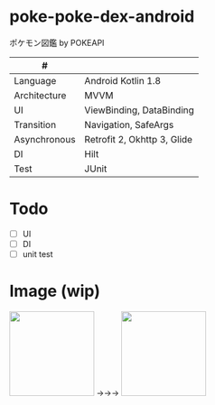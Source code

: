 # poke-poke-dex-android
ポケモン図鑑 by POKEAPI 

| # | |
| ---- |--------------------------|
| Language| Android Kotlin 1.8 |
| Architecture | MVVM |
| UI | ViewBinding, DataBinding |
| Transition | Navigation, SafeArgs |
| Asynchronous | Retrofit 2, Okhttp 3, Glide |
| DI | Hilt |
| Test | JUnit |

# Todo
- [ ] UI
- [ ] DI
- [ ] unit test

# Image (wip)
<img width=150 src="https://github.com/kuskyst/poke-poke-dex-android/assets/126965999/f5a9faa3-3ed9-4826-b8b8-6c81e950b08a">
→→→
<img width=150 src="https://github.com/kuskyst/poke-poke-dex-android/assets/126965999/8bc37e74-00cd-4341-9752-a660ff617ca8">
